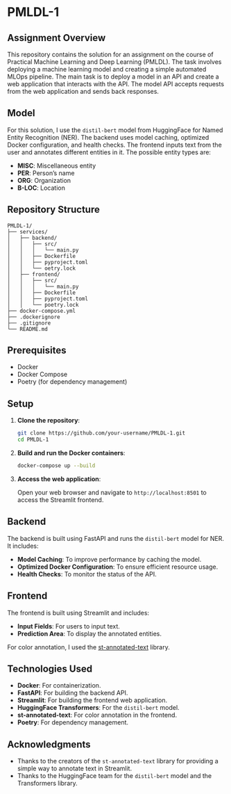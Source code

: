 # PMLDL-1

## Assignment Overview

This repository contains the solution for an assignment on the course of Practical Machine Learning and Deep Learning (PMLDL). The task involves deploying a machine learning model and creating a simple automated MLOps pipeline. The main task is to deploy a model in an API and create a web application that interacts with the API. The model API accepts requests from the web application and sends back responses. 

## Model

For this solution, I use the `distil-bert` model from HuggingFace for Named Entity Recognition (NER). The backend uses model caching, optimized Docker configuration, and health checks. The frontend inputs text from the user and annotates different entities in it. The possible entity types are:

- **MISC**: Miscellaneous entity
- **PER**: Person’s name
- **ORG**: Organization
- **B-LOC**: Location

## Repository Structure

```
PMLDL-1/
├── services/
│   ├── backend/
│   │   ├── src/
│   │   │   └── main.py
│   │   ├── Dockerfile
│   │   ├── pyproject.toml
│   │   └── oetry.lock
│   ├── frontend/
│   │   ├── src/
│   │   │   └── main.py
│   │   ├── Dockerfile
│   │   ├── pyproject.toml
│   │   └── poetry.lock
├── docker-compose.yml
├── .dockerignore
├── .gitignore
└── README.md
```

## Prerequisites

- Docker
- Docker Compose
- Poetry (for dependency management)

## Setup

1. **Clone the repository**:

    ```sh
    git clone https://github.com/your-username/PMLDL-1.git
    cd PMLDL-1
    ```

2. **Build and run the Docker containers**:

    ```sh
    docker-compose up --build
    ```

3. **Access the web application**:

    Open your web browser and navigate to `http://localhost:8501` to access the Streamlit frontend.

## Backend

The backend is built using FastAPI and runs the `distil-bert` model for NER. It includes:

- **Model Caching**: To improve performance by caching the model.
- **Optimized Docker Configuration**: To ensure efficient resource usage.
- **Health Checks**: To monitor the status of the API.

## Frontend

The frontend is built using Streamlit and includes:

- **Input Fields**: For users to input text.
- **Prediction Area**: To display the annotated entities.

For color annotation, I used the [st-annotated-text](https://github.com/tvst/st-annotated-text) library.

## Technologies Used

- **Docker**: For containerization.
- **FastAPI**: For building the backend API.
- **Streamlit**: For building the frontend web application.
- **HuggingFace Transformers**: For the `distil-bert` model.
- **st-annotated-text**: For color annotation in the frontend.
- **Poetry**: For dependency management.

## Acknowledgments

- Thanks to the creators of the `st-annotated-text` library for providing a simple way to annotate text in Streamlit.
- Thanks to the HuggingFace team for the `distil-bert` model and the Transformers library.
